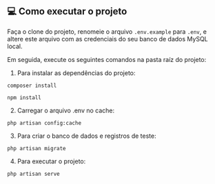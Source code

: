 ## 💻 Como executar o projeto

Faça o clone do projeto, renomeie o arquivo `.env.example` para `.env`, e altere este arquivo com as credenciais do seu banco de dados MySQL local.

Em seguida, execute os seguintes comandos na pasta raíz do projeto:

1. Para instalar as dependências do projeto:
```
composer install
```
```
npm install
```

2. Carregar o arquivo .env no cache:
```
php artisan config:cache
```

3. Para criar o banco de dados e registros de teste:
```
php artisan migrate
```
<!-- ```
php artisan db:seed
``` -->

4. Para executar o projeto:
```
php artisan serve